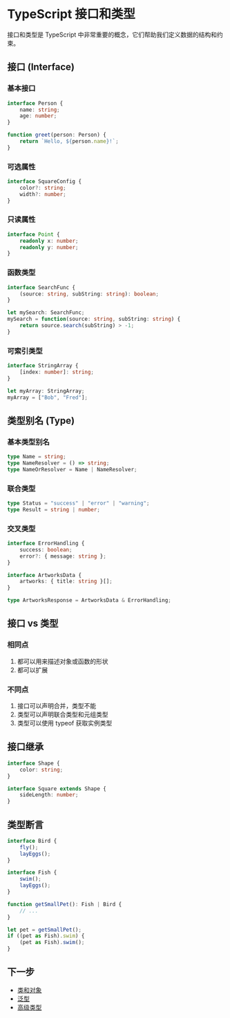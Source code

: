# TypeScript 接口和类型

接口和类型是 TypeScript 中非常重要的概念，它们帮助我们定义数据的结构和约束。

## 接口 (Interface)

### 基本接口

```typescript
interface Person {
    name: string;
    age: number;
}

function greet(person: Person) {
    return `Hello, ${person.name}!`;
}
```

### 可选属性

```typescript
interface SquareConfig {
    color?: string;
    width?: number;
}
```

### 只读属性

```typescript
interface Point {
    readonly x: number;
    readonly y: number;
}
```

### 函数类型

```typescript
interface SearchFunc {
    (source: string, subString: string): boolean;
}

let mySearch: SearchFunc;
mySearch = function(source: string, subString: string) {
    return source.search(subString) > -1;
}
```

### 可索引类型

```typescript
interface StringArray {
    [index: number]: string;
}

let myArray: StringArray;
myArray = ["Bob", "Fred"];
```

## 类型别名 (Type)

### 基本类型别名

```typescript
type Name = string;
type NameResolver = () => string;
type NameOrResolver = Name | NameResolver;
```

### 联合类型

```typescript
type Status = "success" | "error" | "warning";
type Result = string | number;
```

### 交叉类型

```typescript
interface ErrorHandling {
    success: boolean;
    error?: { message: string };
}

interface ArtworksData {
    artworks: { title: string }[];
}

type ArtworksResponse = ArtworksData & ErrorHandling;
```

## 接口 vs 类型

### 相同点

1. 都可以用来描述对象或函数的形状
2. 都可以扩展

### 不同点

1. 接口可以声明合并，类型不能
2. 类型可以声明联合类型和元组类型
3. 类型可以使用 typeof 获取实例类型

## 接口继承

```typescript
interface Shape {
    color: string;
}

interface Square extends Shape {
    sideLength: number;
}
```

## 类型断言

```typescript
interface Bird {
    fly();
    layEggs();
}

interface Fish {
    swim();
    layEggs();
}

function getSmallPet(): Fish | Bird {
    // ...
}

let pet = getSmallPet();
if ((pet as Fish).swim) {
    (pet as Fish).swim();
}
```

## 下一步

- [类和对象](./04-classes-objects.md)
- [泛型](./06-generics.md)
- [高级类型](./07-advanced-types.md)
